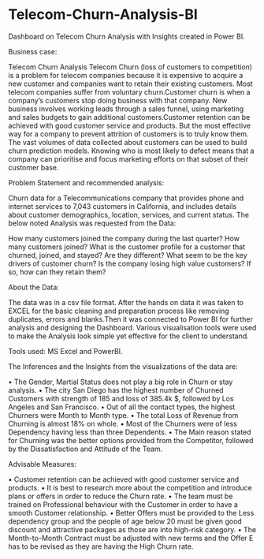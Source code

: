 # Telecom-Churn-Analysis-BI
 Dashboard on Telecom Churn Analysis with Insights created in Power BI.

Business case: 

Telecom Churn Analysis Telecom Churn (loss of customers to competition) is a problem for telecom companies because it is expensive to acquire a new customer and companies want to retain their existing customers. Most telecom companies suffer from voluntary churn.Customer churn is when a company’s customers stop doing business with that company.  New business involves working leads through a sales funnel, using marketing and sales budgets to gain additional customers.Customer retention can be achieved with good customer service and products. But the most effective way for a company to prevent attrition of customers is to truly know them. The vast volumes of data collected about customers can be used to build churn prediction models. Knowing who is most likely to defect means that a company can prioritise and focus marketing efforts on that subset of their customer base.


Problem Statement and recommended analysis:

Churn data for a Telecommunications company that provides phone and internet services to 7,043 customers in California, and includes details about customer demographics, location, services, and current status. The below noted Analysis was requested from the Data:

How many customers joined the company during the last quarter? How many customers joined?
What is the customer profile for a customer that churned, joined, and stayed? Are they different?
What seem to be the key drivers of customer churn?
Is the company losing high value customers? If so, how can they retain them?


About the Data:

The data was in a csv file format. After the hands on data it was taken to EXCEL for the basic cleaning and preparation process like removing duplicates, errors and blanks.Then it was connected to Power BI for further analysis and designing the Dashboard. Various visualisation tools were used to make the Analysis look simple yet effective for the client to understand.

Tools used:
MS Excel and PowerBI.

The Inferences and the Insights from the visualizations of the data are:


•	The Gender, Martial Status does not play a big role in Churn or stay analysis.
•	The city San Diego has the highest number of Churned Customers with strength of 185 and loss of 385.4k $, followed by Los Angeles and San Francisco.
•	Out of all the contact types, the highest Churners were Month to Month type.
•	The total Loss of Revenue from Churning is almost 18% on whole.
•	Most of the Churners were of less Dependency having less than three Dependents.
•	The Main reason stated for Churning was the better options provided from the Competitor, followed by the Dissatisfaction and Attitude of the Team.

Advisable Measures:

•	Customer retention can be achieved with good customer service and products.
•	It is best to research more about the competition and introduce plans or offers in order to reduce the Churn rate.
•	The team must be trained on Professional behaviour with the Customer in order to have a smooth Customer relationship.
•	Better Offers must be provided to the Less dependency group and the people of age below 20 must be given good discount and attractive packages as those are into high-risk category.
•	The Month-to-Month Contract must be adjusted with new terms and the Offer E has to be revised as they are having the High Churn rate.










